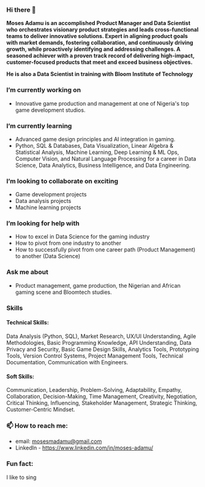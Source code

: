 ### Hi there 👋

**Moses Adamu is an accomplished Product Manager and Data Scientist who orchestrates visionary product strategies and leads cross-functional teams to deliver innovative solutions. Expert in aligning product goals with market demands, fostering collaboration, and continuously driving growth, while proactively identifying and addressing challenges. A seasoned achiever with a proven track record of delivering high-impact, customer-focused products that meet and exceed business objectives.**

**He is also a Data Scientist in training with Bloom Institute of Technology**

### I’m currently working on
- Innovative game production and management at one of Nigeria's top game development studios. 

### I’m currently learning
- Advanced game design principles and AI integration in gaming.
- Python, SQL & Databases, Data Visualization, Linear Algebra & Statistical Analysis, Machine Learning, Deep Learning & ML Ops, Computer Vision, and Natural Language Processing for a 
  career in Data Science, Data Analytics, Business Intelligence, and Data Engineering.

### I’m looking to collaborate on exciting
- Game development projects
- Data analysis projects
- Machine learning projects

### I’m looking for help with
 - How to excel in Data Science for the gaming industry
 - How to pivot from one industry to another
 - How to successfully pivot from one career path (Product Management) to another (Data Science)

###  Ask me about
 - Product management, game production, the Nigerian and African gaming scene and Bloomtech studies. 

### Skills
#### Technical Skills: 
  Data Analysis (Python, SQL), 
  Market Research, 
  UX/UI Understanding, 
  Agile Methodologies, 
  Basic Programming Knowledge, 
  API Understanding, 
  Data Privacy and Security, 
  Basic Game Design Skills, 
  Analytics Tools, 
  Prototyping
  Tools, 
  Version Control Systems, 
  Project Management Tools, 
  Technical Documentation, 
  Communication with Engineers.

#### Soft Skills: 
  Communication, 
  Leadership, 
  Problem-Solving, 
  Adaptability, 
  Empathy, 
  Collaboration, 
  Decision-Making, 
  Time Management, 
  Creativity, 
  Negotiation, 
  Critical Thinking, 
  Influencing, 
  Stakeholder Management, 
  Strategic Thinking,
  Customer-Centric Mindset.

### 📫 How to reach me: 
- email: mosesmadamu@gmail.com
- LinkedIn - https://www.linkedin.com/in/moses-adamu/

### Fun fact: 
I like to sing
